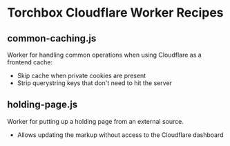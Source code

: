 # Torchbox Cloudflare Worker Recipes
## common-caching.js
Worker for handling common operations when using Cloudflare as a frontend cache:

* Skip cache when private cookies are present
* Strip querystring keys that don't need to hit the server

## holding-page.js
Worker for putting up a holding page from an external source.

* Allows updating the markup without access to the Cloudflare dashboard
